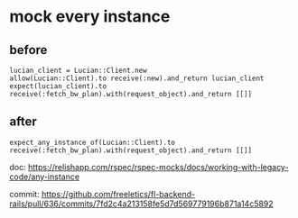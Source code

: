 # mock every instance

## before
```
lucian_client = Lucian::Client.new
allow(Lucian::Client).to receive(:new).and_return lucian_client
expect(lucian_client).to receive(:fetch_bw_plan).with(request_object).and_return [[]]

```

## after
```
expect_any_instance_of(Lucian::Client).to receive(:fetch_bw_plan).with(request_object).and_return [[]]

```

doc: https://relishapp.com/rspec/rspec-mocks/docs/working-with-legacy-code/any-instance

commit: https://github.com/freeletics/fl-backend-rails/pull/636/commits/7fd2c4a213158fe5d7d569779196b871a14c5892
